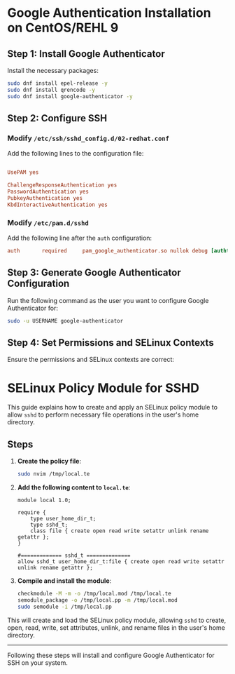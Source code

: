 
# Google Authentication Installation on CentOS/REHL 9

## Step 1: Install Google Authenticator

Install the necessary packages:

```bash
sudo dnf install epel-release -y
sudo dnf install qrencode -y
sudo dnf install google-authenticator -y
```

## Step 2: Configure SSH

### Modify `/etc/ssh/sshd_config.d/02-redhat.conf`

Add the following lines to the configuration file:

```conf

UsePAM yes

ChallengeResponseAuthentication yes
PasswordAuthentication yes
PubkeyAuthentication yes
KbdInteractiveAuthentication yes
```

### Modify `/etc/pam.d/sshd`

Add the following line after the `auth` configuration:

```conf
auth       required     pam_google_authenticator.so nullok debug [authtok_prompt=Enter your secret token: ]
```

## Step 3: Generate Google Authenticator Configuration

Run the following command as the user you want to configure Google Authenticator for:

```bash
sudo -u USERNAME google-authenticator
```

## Step 4: Set Permissions and SELinux Contexts

Ensure the permissions and SELinux contexts are correct:

# SELinux Policy Module for SSHD

This guide explains how to create and apply an SELinux policy module to allow `sshd` to perform necessary file operations in the user's home directory.

## Steps

1. **Create the policy file**:

    ```bash
    sudo nvim /tmp/local.te
    ```

2. **Add the following content to `local.te`**:

    ```plaintext
    module local 1.0;

    require {
        type user_home_dir_t;
        type sshd_t;
        class file { create open read write setattr unlink rename getattr };
    }

    #============= sshd_t ==============
    allow sshd_t user_home_dir_t:file { create open read write setattr unlink rename getattr };
    ```

3. **Compile and install the module**:

    ```bash
    checkmodule -M -m -o /tmp/local.mod /tmp/local.te
    semodule_package -o /tmp/local.pp -m /tmp/local.mod
    sudo semodule -i /tmp/local.pp
    ```

This will create and load the SELinux policy module, allowing `sshd` to create, open, read, write, set attributes, unlink, and rename files in the user's home directory.

---

Following these steps will install and configure Google Authenticator for SSH on your system.
